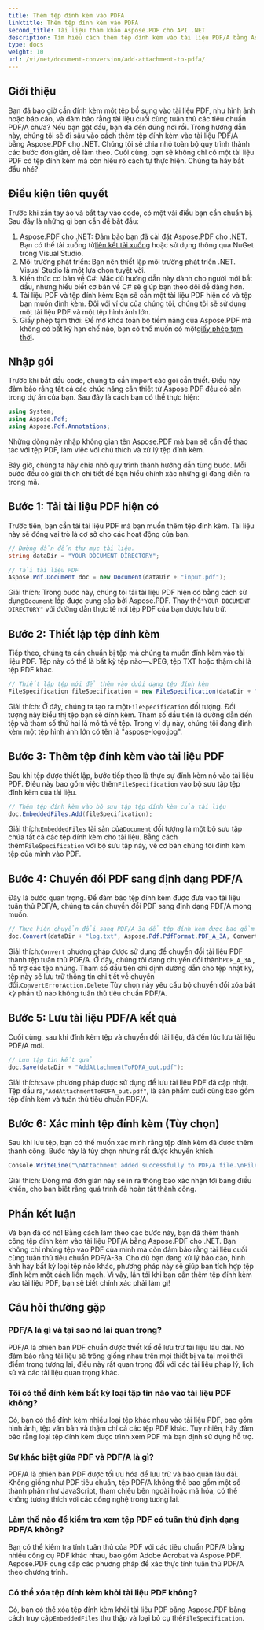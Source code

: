 ```yaml
---
title: Thêm tệp đính kèm vào PDFA
linktitle: Thêm tệp đính kèm vào PDFA
second_title: Tài liệu tham khảo Aspose.PDF cho API .NET
description: Tìm hiểu cách thêm tệp đính kèm vào tài liệu PDF/A bằng Aspose.PDF cho .NET với hướng dẫn từng bước này.
type: docs
weight: 10
url: /vi/net/document-conversion/add-attachment-to-pdfa/
---
```

## Giới thiệu

Bạn đã bao giờ cần đính kèm một tệp bổ sung vào tài liệu PDF, như hình ảnh hoặc báo cáo, và đảm bảo rằng tài liệu cuối cùng tuân thủ các tiêu chuẩn PDF/A chưa? Nếu bạn gật đầu, bạn đã đến đúng nơi rồi. Trong hướng dẫn này, chúng tôi sẽ đi sâu vào cách thêm tệp đính kèm vào tài liệu PDF/A bằng Aspose.PDF cho .NET. Chúng tôi sẽ chia nhỏ toàn bộ quy trình thành các bước đơn giản, dễ làm theo. Cuối cùng, bạn sẽ không chỉ có một tài liệu PDF có tệp đính kèm mà còn hiểu rõ cách tự thực hiện. Chúng ta hãy bắt đầu nhé?

## Điều kiện tiên quyết

Trước khi xắn tay áo và bắt tay vào code, có một vài điều bạn cần chuẩn bị. Sau đây là những gì bạn cần để bắt đầu:

1.  Aspose.PDF cho .NET: Đảm bảo bạn đã cài đặt Aspose.PDF cho .NET. Bạn có thể tải xuống từ[liên kết tải xuống](https://releases.aspose.com/pdf/net/) hoặc sử dụng thông qua NuGet trong Visual Studio.
2. Môi trường phát triển: Bạn nên thiết lập môi trường phát triển .NET. Visual Studio là một lựa chọn tuyệt vời.
3. Kiến thức cơ bản về C#: Mặc dù hướng dẫn này dành cho người mới bắt đầu, nhưng hiểu biết cơ bản về C# sẽ giúp bạn theo dõi dễ dàng hơn.
4. Tài liệu PDF và tệp đính kèm: Bạn sẽ cần một tài liệu PDF hiện có và tệp bạn muốn đính kèm. Đối với ví dụ của chúng tôi, chúng tôi sẽ sử dụng một tài liệu PDF và một tệp hình ảnh lớn.
5.  Giấy phép tạm thời: Để mở khóa toàn bộ tiềm năng của Aspose.PDF mà không có bất kỳ hạn chế nào, bạn có thể muốn có một[giấy phép tạm thời](https://purchase.aspose.com/temporary-license/).

## Nhập gói

Trước khi bắt đầu code, chúng ta cần import các gói cần thiết. Điều này đảm bảo rằng tất cả các chức năng cần thiết từ Aspose.PDF đều có sẵn trong dự án của bạn. Sau đây là cách bạn có thể thực hiện:

```csharp
using System;
using Aspose.Pdf;
using Aspose.Pdf.Annotations;
```

Những dòng này nhập không gian tên Aspose.PDF mà bạn sẽ cần để thao tác với tệp PDF, làm việc với chú thích và xử lý tệp đính kèm.

Bây giờ, chúng ta hãy chia nhỏ quy trình thành hướng dẫn từng bước. Mỗi bước đều có giải thích chi tiết để bạn hiểu chính xác những gì đang diễn ra trong mã.

## Bước 1: Tải tài liệu PDF hiện có

Trước tiên, bạn cần tải tài liệu PDF mà bạn muốn thêm tệp đính kèm. Tài liệu này sẽ đóng vai trò là cơ sở cho các hoạt động của bạn.

```csharp
// Đường dẫn đến thư mục tài liệu.
string dataDir = "YOUR DOCUMENT DIRECTORY";

// Tải tài liệu PDF
Aspose.Pdf.Document doc = new Document(dataDir + "input.pdf");
```

 Giải thích: Trong bước này, chúng tôi tải tài liệu PDF hiện có bằng cách sử dụng`Document` lớp được cung cấp bởi Aspose.PDF. Thay thế`"YOUR DOCUMENT DIRECTORY"` với đường dẫn thực tế nơi tệp PDF của bạn được lưu trữ.

## Bước 2: Thiết lập tệp đính kèm

Tiếp theo, chúng ta cần chuẩn bị tệp mà chúng ta muốn đính kèm vào tài liệu PDF. Tệp này có thể là bất kỳ tệp nào—JPEG, tệp TXT hoặc thậm chí là tệp PDF khác.

```csharp
// Thiết lập tệp mới để thêm vào dưới dạng tệp đính kèm
FileSpecification fileSpecification = new FileSpecification(dataDir + "aspose-logo.jpg", "Large Image file");
```

 Giải thích: Ở đây, chúng ta tạo ra một`FileSpecification` đối tượng. Đối tượng này biểu thị tệp bạn sẽ đính kèm. Tham số đầu tiên là đường dẫn đến tệp và tham số thứ hai là mô tả về tệp. Trong ví dụ này, chúng tôi đang đính kèm một tệp hình ảnh lớn có tên là "aspose-logo.jpg".

## Bước 3: Thêm tệp đính kèm vào tài liệu PDF

 Sau khi tệp được thiết lập, bước tiếp theo là thực sự đính kèm nó vào tài liệu PDF. Điều này bao gồm việc thêm`FileSpecification` vào bộ sưu tập tệp đính kèm của tài liệu.

```csharp
// Thêm tệp đính kèm vào bộ sưu tập tệp đính kèm của tài liệu
doc.EmbeddedFiles.Add(fileSpecification);
```

 Giải thích:`EmbeddedFiles` tài sản của`Document` đối tượng là một bộ sưu tập chứa tất cả các tệp đính kèm cho tài liệu. Bằng cách thêm`FileSpecification` với bộ sưu tập này, về cơ bản chúng tôi đính kèm tệp của mình vào PDF.

## Bước 4: Chuyển đổi PDF sang định dạng PDF/A

Đây là bước quan trọng. Để đảm bảo tệp đính kèm được đưa vào tài liệu tuân thủ PDF/A, chúng ta cần chuyển đổi PDF sang định dạng PDF/A mong muốn.

```csharp
// Thực hiện chuyển đổi sang PDF/A_3a để tệp đính kèm được bao gồm trong tệp kết quả
doc.Convert(dataDir + "log.txt", Aspose.Pdf.PdfFormat.PDF_A_3A, ConvertErrorAction.Delete);
```

 Giải thích:`Convert` phương pháp được sử dụng để chuyển đổi tài liệu PDF thành tệp tuân thủ PDF/A. Ở đây, chúng tôi đang chuyển đổi thành`PDF_A_3A` , hỗ trợ các tệp nhúng. Tham số đầu tiên chỉ định đường dẫn cho tệp nhật ký, tệp này sẽ lưu trữ thông tin chi tiết về chuyển đổi.`ConvertErrorAction.Delete` Tùy chọn này yêu cầu bộ chuyển đổi xóa bất kỳ phần tử nào không tuân thủ tiêu chuẩn PDF/A.

## Bước 5: Lưu tài liệu PDF/A kết quả

Cuối cùng, sau khi đính kèm tệp và chuyển đổi tài liệu, đã đến lúc lưu tài liệu PDF/A mới.

```csharp
// Lưu tập tin kết quả
doc.Save(dataDir + "AddAttachmentToPDFA_out.pdf");
```

 Giải thích:`Save` phương pháp được sử dụng để lưu tài liệu PDF đã cập nhật. Tệp đầu ra,`"AddAttachmentToPDFA_out.pdf"`, là sản phẩm cuối cùng bao gồm tệp đính kèm và tuân thủ tiêu chuẩn PDF/A.

## Bước 6: Xác minh tệp đính kèm (Tùy chọn)

Sau khi lưu tệp, bạn có thể muốn xác minh rằng tệp đính kèm đã được thêm thành công. Bước này là tùy chọn nhưng rất được khuyến khích.

```csharp
Console.WriteLine("\nAttachment added successfully to PDF/A file.\nFile saved at " + dataDir);
```

Giải thích: Dòng mã đơn giản này sẽ in ra thông báo xác nhận tới bảng điều khiển, cho bạn biết rằng quá trình đã hoàn tất thành công.

## Phần kết luận

Và bạn đã có nó! Bằng cách làm theo các bước này, bạn đã thêm thành công tệp đính kèm vào tài liệu PDF/A bằng Aspose.PDF cho .NET. Bạn không chỉ nhúng tệp vào PDF của mình mà còn đảm bảo rằng tài liệu cuối cùng tuân thủ tiêu chuẩn PDF/A-3a. Cho dù bạn đang xử lý báo cáo, hình ảnh hay bất kỳ loại tệp nào khác, phương pháp này sẽ giúp bạn tích hợp tệp đính kèm một cách liền mạch. Vì vậy, lần tới khi bạn cần thêm tệp đính kèm vào tài liệu PDF, bạn sẽ biết chính xác phải làm gì!

## Câu hỏi thường gặp

### PDF/A là gì và tại sao nó lại quan trọng?  
PDF/A là phiên bản PDF chuẩn được thiết kế để lưu trữ tài liệu lâu dài. Nó đảm bảo rằng tài liệu sẽ trông giống nhau trên mọi thiết bị và tại mọi thời điểm trong tương lai, điều này rất quan trọng đối với các tài liệu pháp lý, lịch sử và các tài liệu quan trọng khác.

### Tôi có thể đính kèm bất kỳ loại tập tin nào vào tài liệu PDF không?  
Có, bạn có thể đính kèm nhiều loại tệp khác nhau vào tài liệu PDF, bao gồm hình ảnh, tệp văn bản và thậm chí cả các tệp PDF khác. Tuy nhiên, hãy đảm bảo rằng loại tệp đính kèm được trình xem PDF mà bạn định sử dụng hỗ trợ.

### Sự khác biệt giữa PDF và PDF/A là gì?  
PDF/A là phiên bản PDF được tối ưu hóa để lưu trữ và bảo quản lâu dài. Không giống như PDF tiêu chuẩn, tệp PDF/A không thể bao gồm một số thành phần như JavaScript, tham chiếu bên ngoài hoặc mã hóa, có thể không tương thích với các công nghệ trong tương lai.

### Làm thế nào để kiểm tra xem tệp PDF có tuân thủ định dạng PDF/A không?  
Bạn có thể kiểm tra tính tuân thủ của PDF với các tiêu chuẩn PDF/A bằng nhiều công cụ PDF khác nhau, bao gồm Adobe Acrobat và Aspose.PDF. Aspose.PDF cung cấp các phương pháp để xác thực tính tuân thủ PDF/A theo chương trình.

### Có thể xóa tệp đính kèm khỏi tài liệu PDF không?  
 Có, bạn có thể xóa tệp đính kèm khỏi tài liệu PDF bằng Aspose.PDF bằng cách truy cập`EmbeddedFiles` thu thập và loại bỏ cụ thể`FileSpecification`.